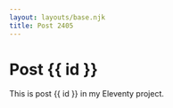 ```yaml
---
layout: layouts/base.njk
title: Post 2405
---
```


# Post {{ id }}

This is post {{ id }} in my Eleventy project.
